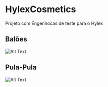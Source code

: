 # HylexCosmetics
Projeto com Engenhocas de teste para o Hylex

## Balões
![Alt Text](https://github.com/GabrielMottaDev/HylexCosmetics/raw/main/docs/baloes.gif)

## Pula-Pula
![Alt Text](https://github.com/GabrielMottaDev/HylexCosmetics/raw/main/docs/pula-pula.gif)
